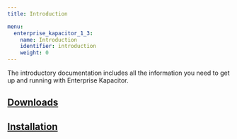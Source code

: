 ```yaml
---
title: Introduction

menu:
  enterprise_kapacitor_1_3:
    name: Introduction
    identifier: introduction
    weight: 0
---
```


The introductory documentation includes all the information you need to get up
and running with Enterprise Kapacitor.

## [Downloads](/enterprise_kapacitor/v1.3/introduction/downloads/)

## [Installation](/enterprise_kapacitor/v1.3/introduction/installation_guide/)


